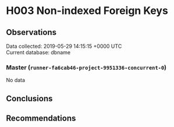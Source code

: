# H003 Non-indexed Foreign Keys #

## Observations ##
Data collected: 2019-05-29 14:15:15 +0000 UTC  
Current database: dbname  

### Master (`runner-fa6cab46-project-9951336-concurrent-0`) ###


No data


## Conclusions ##


## Recommendations ##

